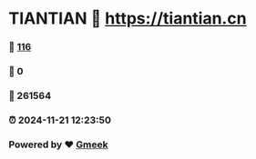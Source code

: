 # TIANTIAN :link: https://tiantian.cn 
### :page_facing_up: [116](https://tiantian.cn/tag.html) 
### :speech_balloon: 0 
### :hibiscus: 261564 
### :alarm_clock: 2024-11-21 12:23:50 
### Powered by :heart: [Gmeek](https://github.com/Meekdai/Gmeek)
